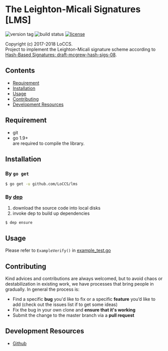 # The Leighton-Micali Signatures [LMS]  

![version tag](https://img.shields.io/badge/lms-v2.2.0-blue.svg) 
![build status](https://travis-ci.org/LoCCS/lms.svg?branch=master)
[![license](https://img.shields.io/badge/license-MIT-blue.svg)](LICENSE)    

Copyright (c) 2017-2018 LoCCS.  
Project to implement the Leighton-Micali signature scheme according to [Hash-Based Signatures: draft-mcgrew-hash-sigs-08](https://datatracker.ietf.org/doc/draft-mcgrew-hash-sigs).  

## Contents  
+ [Requirement](#requirement)  
+ [Installation](#installation)  
+ [Usage](#usage)  
+ [Contributing](#contrib)  
+ [Development Resources](#dev-res)  

## Requirement  
+ git  
+ go 1.9+  
are required to compile the library.

<a name="installation"></a>
## Installation  
### By `go get`  
```bash
$ go get -u github.com/LoCCS/lms
```
### By [dep](https://github.com/golang/dep)  
1. download the source code into local disks  
2. invoke dep to build up dependencies  
```
$ dep ensure
```

<a name="usage"></a>
## Usage  
Please refer to `ExampleVerify()` in [example_test.go](example_test.go)  

<a name="contrib"></a>
## Contributing  
Kind advices and contributions are always welcomed, but to avoid chaos or destabilization in existing work, we have processes that bring people in gradually. In general the process is:  

+ Find a specific **bug** you'd like to fix or a specific **feature** you’d like to add (check out the issues list if to get some ideas)  
+ Fix the bug in your own clone and **ensure that it's working**   
+ Submit the change to the master branch via a **pull request**  

<a name="dev-res"></a>
## Development Resources  
+ [Github](https://github.com/LoCCS/lms) 

